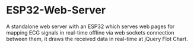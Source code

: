 # ESP32-Web-Server
A standalone web server with an ESP32 which serves web pages for mapping ECG signals in real-time offline via web sockets connection between them, it draws the received data in real-time at jQuery Flot Chart.
